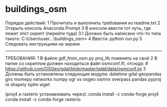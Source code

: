 # buildings_osm

Порядок действий:
1 Прочитать и выполнить требования из readme.txt
2 Открыть консоль Anaconda.Prompt
3 В консоли ввести тот путь, где лежит этот скрипт (перейти туда)
	3.1 Должно быть написано что-то типа такого:
		C:\Users\user\...\buildings_osm>
4 Ввести: python run.py
5 Следовать инструкциям на экране

__________________________________________________
ТРЕБОВАНИЯ:
1 В файле gdf_from_osm.py proj_lib поменять на свой
2 В папке со скриптом должен находиться файл osmconf.ifi, 
отсюда: # https://github.com/OSGeo/gdal/blob/master/gdal/data/osmconf.ini
3 Должны быть установлены следующие модули:
datetime
gdal
geopandas
girs
momepy
networkx
numpy
ogr
os
osgeo
osmnx
overpass
pandas
pyproj
re
shapely
tqdm
wget


(proj4 и rasterio устанавливать через):
conda install -c conda-forge proj4
conda install -c conda-forge rasterio